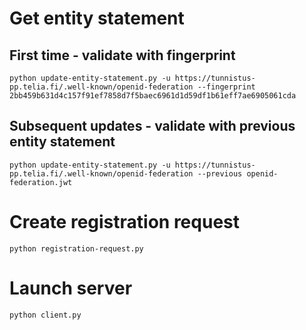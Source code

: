 # Get entity statement

## First time - validate with fingerprint

    python update-entity-statement.py -u https://tunnistus-pp.telia.fi/.well-known/openid-federation --fingerprint 2bb459b631d4c157f91ef7858d7f5baec6961d1d59df1b61eff7ae6905061cda

## Subsequent updates - validate with previous entity statement

    python update-entity-statement.py -u https://tunnistus-pp.telia.fi/.well-known/openid-federation --previous openid-federation.jwt

# Create registration request

    python registration-request.py 

# Launch server

    python client.py

